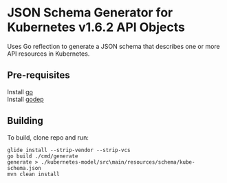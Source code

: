 JSON Schema Generator for Kubernetes v1.6.2 API Objects
=========================================================

Uses Go reflection to generate a JSON schema that describes one or more 
API resources in Kubernetes.

Pre-requisites
-------------

Install [go](https://golang.org/doc/install)   
Install [godep](https://github.com/GoogleCloudPlatform/kubernetes/blob/master/docs/devel/development.md#godep-and-dependency-management)   

Building
--------
To build, clone repo and run:  

```
glide install --strip-vendor --strip-vcs
go build ./cmd/generate
generate > ./kubernetes-model/src\main/resources/schema/kube-schema.json
mvn clean install
```